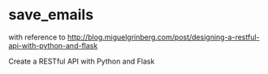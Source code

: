# save_emails
with reference to http://blog.miguelgrinberg.com/post/designing-a-restful-api-with-python-and-flask
 
 Create a RESTful API with Python and Flask
 
 
